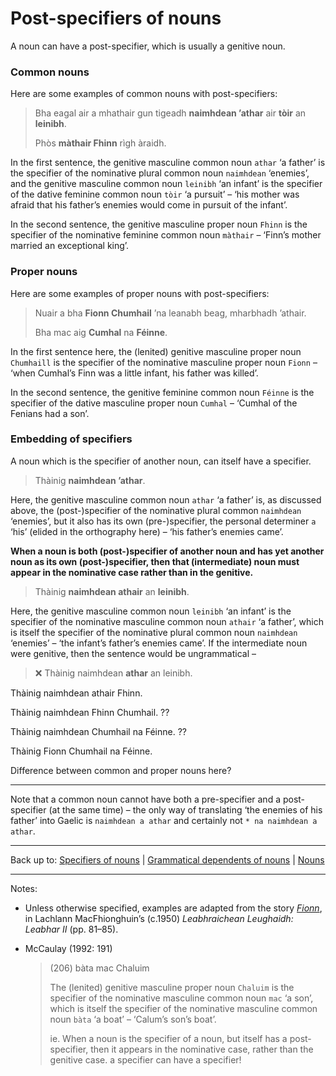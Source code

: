 # Post-specifiers of nouns

A noun can have a post-specifier, which is usually a genitive noun.

### Common nouns

Here are some examples of common nouns with post-specifiers:

> Bha eagal air a mhathair gun tigeadh **naimhdean ’athar** air **tòir** an **leinibh**.
> 
> Phòs **màthair Fhinn** rìgh àraidh.

In the first sentence, the genitive masculine common noun `athar` ‘a father’ is the specifier of the nominative plural common noun `naimhdean` ‘enemies’, and the genitive masculine common noun `leinibh` ‘an infant’ is the specifier of the dative feminine common noun `tòir` ‘a pursuit’ – ‘his mother was afraid that his father’s enemies would come in pursuit of the infant’.

In the second sentence, the genitive masculine proper noun `Fhinn` is the specifier of the nominative feminine common noun `màthair` – ‘Finn’s mother married an exceptional king’.

### Proper nouns

Here are some examples of proper nouns with post-specifiers:

> Nuair a bha **Fionn Chumhail** ’na leanabh beag, mharbhadh ’athair.
>
> Bha mac aig **Cumhal** na **Féinne**.

In the first sentence here, the (lenited) genitive masculine proper noun `Chumhaill` is the specifier of the nominative masculine proper noun `Fionn` – ‘when Cumhal’s Finn was a little infant, his father was killed’.

In the second sentence, the genitive feminine common noun `Féinne` is the specifier of the dative masculine proper noun `Cumhal` – ‘Cumhal of the Fenians had a son’.

### Embedding of specifiers

A noun which is the specifier of another noun, can itself have a specifier.

> Thàinig **naimhdean ’athar**.

Here, the genitive masculine common noun `athar` ‘a father’ is, as discussed above, the (post-)specifier of the nominative plural common `naimhdean` ‘enemies’, but it also has its own (pre-)specifier, the personal determiner `a` ‘his’ (elided in the orthography here) – ‘his father’s enemies came’.

**When a noun is both (post-)specifier of another noun and has yet another noun as its own (post-)specifier, then that (intermediate) noun must appear in the nominative case rather than in the genitive.**

> Thàinig **naimhdean athair** an **leinibh**.

Here, the genitive masculine common noun `leinibh` ‘an infant’ is the specifier of the nominative masculine common noun `athair` ‘a father’, which is itself the specifier of the nominative plural common noun `naimhdean` ‘enemies’ – ‘the infant’s father’s enemies came’. If the intermediate noun were genitive, then the sentence would be ungrammatical – 

> ❌ Thàinig naimhdean **athar** an leinibh.


Thàinig naimhdean athair Fhinn. 

Thàinig naimhdean Fhinn Chumhail. ??

Thàinig naimhdean Chumhail na Féinne. ??

Thàinig Fionn Chumhail na Féinne.

Difference between common and proper nouns here?




---


Note that a common noun cannot have both a pre-specifier and a post-specifier (at the same time) – the only way of translating ‘the enemies of his father’ into Gaelic is `naimhdean a athar` and certainly not `* na naimhdean a athar`.

----

Back up to: [Specifiers of nouns](index.md) \| [Grammatical dependents of nouns](../index.md) \| [Nouns](../../index.md)

----

Notes:

- Unless otherwise specified, examples are adapted from the story *[Fionn](../../../texts/Fionn.md)*, in Lachlann MacFhionghuin’s (c.1950) *Leabhraichean Leughaidh: Leabhar II* (pp. 81–85).

- McCaulay (1992: 191)
  > (206) bàta mac Chaluim
  >
  > The (lenited) genitive masculine proper noun `Chaluim` is the specifier of the nominative masculine common noun `mac` ‘a son’, which is itself the specifier of the nominative masculine common noun `bàta` ‘a boat’ – ‘Calum’s son’s boat’.
  >
  > ie. When a noun is the specifier of a noun, but itself has a post-specifier, then it appears in the nominative case, rather than the genitive case.
  > a specifier can have a specifier!

